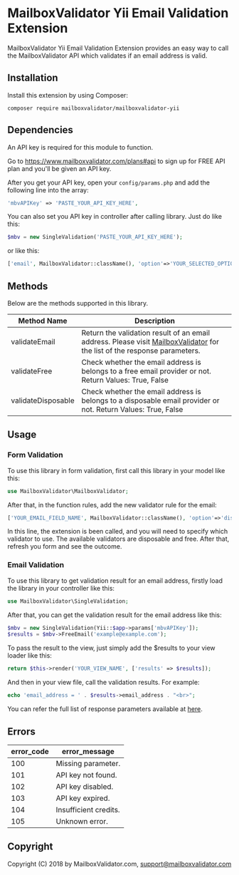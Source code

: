 # MailboxValidator Yii Email Validation Extension

MailboxValidator Yii Email Validation Extension provides an easy way to call the MailboxValidator API which validates if an email address is valid.



## Installation

Install this extension by using Composer:

``composer require mailboxvalidator/mailboxvalidator-yii``



## Dependencies

An API key is required for this module to function.

Go to https://www.mailboxvalidator.com/plans#api to sign up for FREE API plan and you'll be given an API key.

After you get your API key, open your ``config/params.php`` and add the following line into the array:

```php
'mbvAPIKey' => 'PASTE_YOUR_API_KEY_HERE',
```

You can also set you API key in controller after calling library. Just do like this:

```php
$mbv = new SingleValidation('PASTE_YOUR_API_KEY_HERE');
```

or like this:

```php
['email', MailboxValidator::className(), 'option'=>'YOUR_SELECTED_OPTION','api_key'=>'PASTE_YOUR_API_KEY_HERE',],
```



## Methods

Below are the methods supported in this library.

| Method Name        | Description                                                  |
| ------------------ | ------------------------------------------------------------ |
| validateEmail      | Return the validation result of an email address. Please visit [MailboxValidator](https://www.mailboxvalidator.com/api-single-validation) for the list of the response parameters. |
| validateFree       | Check whether the email address is belongs to a free email provider or not. Return Values: True, False |
| validateDisposable | Check whether the email address is belongs to a disposable email provider or not. Return Values: True, False |



## Usage

### Form Validation

To use this library in form validation, first call this library in your model like this:

```php
use MailboxValidator\MailboxValidator;
```

After that, in the function rules, add the new validator rule for the email:

```php
['YOUR_EMAIL_FIELD_NAME', MailboxValidator::className(), 'option'=>'disposable,free',],
```

In this line, the extension is been called, and you will need to specify which validator to use. The available validators are disposable and free. After that, refresh you form and see the outcome.

### Email Validation

To use this library to get validation result for an email address, firstly load the library in your controller like this:

```php
use MailboxValidator\SingleValidation;
```

After that, you can get the validation result for the email address like this:

```php
$mbv = new SingleValidation(Yii::$app->params['mbvAPIKey']);
$results = $mbv->FreeEmail('example@example.com');
```

To pass the result to the view, just simply add the $results to your view loader like this:

```php
return $this->render('YOUR_VIEW_NAME', ['results' => $results]);
```

And then in your view file, call the validation results. For example:

```php
echo 'email_address = ' . $results->email_address . "<br>";
```

You can refer the full list of response parameters available at [here](https://www.mailboxvalidator.com/api-single-validation).



## Errors

| error_code | error_message         |
| ---------- | --------------------- |
| 100        | Missing parameter.    |
| 101        | API key not found.    |
| 102        | API key disabled.     |
| 103        | API key expired.      |
| 104        | Insufficient credits. |
| 105        | Unknown error.        |



## Copyright

Copyright (C) 2018 by MailboxValidator.com, support@mailboxvalidator.com